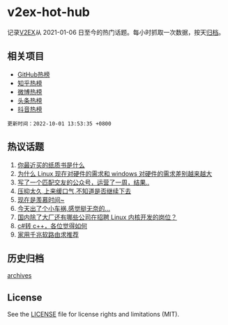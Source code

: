 # v2ex-hot-hub

 记录[V2EX](https://www.v2ex.com/)从 2021-01-06 日至今的热门话题。每小时抓取一次数据，按天[归档](archives)。
 
 ## 相关项目

- [GitHub热榜](https://github.com/snaildev/github-hot-hub)
- [知乎热榜](https://github.com/snaildev/zhihu-hot-hub)
- [微博热榜](https://github.com/snaildev/weibo-hot-hub)
- [头条热榜](https://github.com/snaildev/toutiao-hot-hub)
- [抖音热榜](https://github.com/snaildev/douyin-hot-hub)


 `更新时间：2022-10-01 13:53:35 +0800`

## 热议话题

1. [你最近买的纸质书是什么](https://www.v2ex.com/t/884039)
1. [为什么 Linux 现在对硬件的需求和 windows 对硬件的需求差别越来越大](https://www.v2ex.com/t/884049)
1. [写了一个匹配交友的公众号，运营了一周，结果..](https://www.v2ex.com/t/884029)
1. [压抑太久,上来缓口气,不知道是否继续下去](https://www.v2ex.com/t/884090)
1. [现在是羡慕时间~](https://www.v2ex.com/t/884016)
1. [今天出了个小车祸,感觉挺无奈的...](https://www.v2ex.com/t/884077)
1. [国内除了大厂还有哪些公司在招聘 Linux 内核开发的岗位？](https://www.v2ex.com/t/884025)
1. [c#转 c++，各位觉得如何](https://www.v2ex.com/t/884038)
1. [家用千兆软路由求推荐](https://www.v2ex.com/t/884107)

## 历史归档

[archives](archives)

## License

See the [LICENSE](LICENSE) file for license rights and limitations (MIT).
